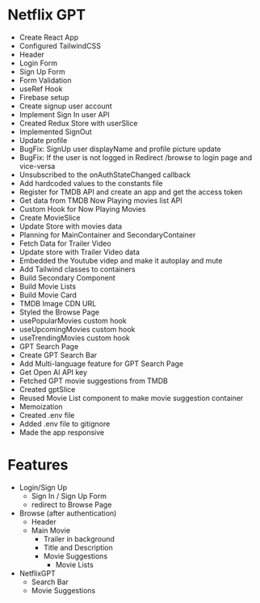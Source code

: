 # Netflix GPT

- Create React App
- Configured TailwindCSS
- Header
- Login Form
- Sign Up Form
- Form Validation
- useRef Hook
- Firebase setup
- Create signup user account
- Implement Sign In user API
- Created Redux Store with userSlice
- Implemented SignOut
- Update profile
- BugFix: SignUp user displayName and profile picture update
- BugFix: If the user is not logged in Redirect /browse to login page and vice-versa
- Unsubscribed to the onAuthStateChanged callback
- Add hardcoded values to the constants file
- Register for TMDB API and create an app and get the access token
- Get data from TMDB Now Playing movies list API
- Custom Hook for Now Playing Movies
- Create MovieSlice
- Update Store with movies data
- Planning for MainContainer and SecondaryContainer
- Fetch Data for Trailer Video
- Update store with Trailer Video data
- Embedded the Youtube videp and make it autoplay and mute
- Add Tailwind classes to containers
- Build Secondary Component
- Build Movie Lists
- Build Movie Card
- TMDB Image CDN URL
- Styled the Browse Page
- usePopularMovies custom hook
- useUpcomingMovies custom hook
- useTrendingMovies custom hook
- GPT Search Page
- Create GPT Search Bar
- Add Multi-language feature for GPT Search Page
- Get Open AI API key
- Fetched GPT movie suggestions from TMDB
- Created gptSlice
- Reused Movie List component to make movie suggestion container
- Memoization
- Created .env file
- Added .env file to gitignore
- Made the app responsive

# Features

- Login/Sign Up
  - Sign In / Sign Up Form
  - redirect to Browse Page
- Browse (after authentication)
  - Header
  - Main Movie
    - Trailer in background
    - Title and Description
    - Movie Suggestions
      - Movie Lists
- NetflixGPT
  - Search Bar
  - Movie Suggestions
